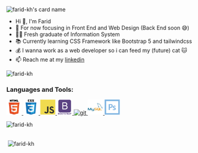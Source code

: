 ![farid-kh's card name](https://cardivo.vercel.app/api?name=Farid%20Khatibul%20Umam&description=Front%20End%20Web%20Developer%20wannabe&image=https://avatars.githubusercontent.com/u/53039229?v=4&backgroundColor=%23ecf0f1&github=farid-kh&linkedin=Farid%20Khatibul%20Umam&pattern=topography&colorPattern=%23ededed)

-   Hi 👋, I'm Farid
-   🔎 For now focusing in Front End and Web Design (Back End soon 😅)
-   👨‍🎓 Fresh graduate of Information System
-   📚 Currently learning CSS Framework like Bootstrap 5 and tailwindcss
-   💰 I wanna work as a web developer so i can feed my (future) cat 🐱
-   📫 Reach me at my <a href="https://www.linkedin.com/in/faridkhatibul/" target="_blank">linkedin</a>

<p align="left"> <img src="https://komarev.com/ghpvc/?username=farid-kh&label=Profile%20views&color=0e75b6&style=flat" alt="farid-kh" /> </p>

<h3 align="left">Languages and Tools:</h3>
<p align="left">
<a href="https://www.w3.org/html/" target="_blank"> <img src="https://raw.githubusercontent.com/devicons/devicon/master/icons/html5/html5-original-wordmark.svg" alt="html5" width="40" height="40"/> </a> 
<a href="https://www.w3schools.com/css/" target="_blank"> <img src="https://raw.githubusercontent.com/devicons/devicon/master/icons/css3/css3-original-wordmark.svg" alt="css3" width="40" height="40"/> </a> 
<a href="https://developer.mozilla.org/en-US/docs/Web/JavaScript" target="_blank"> <img src="https://raw.githubusercontent.com/devicons/devicon/master/icons/javascript/javascript-original.svg" alt="javascript" width="40" height="40"/> </a>
<a href="https://getbootstrap.com" target="_blank"> <img src="https://raw.githubusercontent.com/devicons/devicon/master/icons/bootstrap/bootstrap-plain-wordmark.svg" alt="bootstrap" width="40" height="40"/> </a> 
<a href="https://git-scm.com/" target="_blank"> <img src="https://www.vectorlogo.zone/logos/git-scm/git-scm-icon.svg" alt="git" width="40" height="40"/> </a> 
<a href="https://www.mysql.com/" target="_blank"> <img src="https://raw.githubusercontent.com/devicons/devicon/master/icons/mysql/mysql-original-wordmark.svg" alt="mysql" width="40" height="40"/> </a> 
<a href="https://www.photoshop.com/en" target="_blank"> <img src="https://raw.githubusercontent.com/devicons/devicon/master/icons/photoshop/photoshop-line.svg" alt="photoshop" width="40" height="40"/> </a> </p>

<p><img align="left" src="https://github-readme-stats.vercel.app/api/top-langs?username=farid-kh&show_icons=true&locale=en&layout=compact" alt="farid-kh" /></p>
<br/>
<br/>
<p>&nbsp;<img align="center" src="https://github-readme-stats.vercel.app/api?username=farid-kh&show_icons=true&locale=en" alt="farid-kh" /></p>

<!---
farid-kh/farid-kh is a ✨ special ✨ repository because its `README.md` (this file) appears on your GitHub profile.
You can click the Preview link to take a look at your changes.
--->
